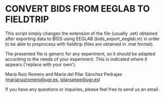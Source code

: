 # CONVERT BIDS FROM EEGLAB TO FIELDTRIP
 
This script simply changes the extension of the file (usually .set) obtained after exporting data to BIDS using EEGLAB (bids_export_eeglab.m) in order to be able to preprocess with fieldtrip (files are obtained in .mat format).

The presented file is generic for any experiment, so it should be adapted according to the needs of your experiment.
This is indicated where it appears ('replace with your own').


María Ruiz Romero and María del Pilar Sánchez Pedrajas (mariaruizromero@ugr.es, pilarsanpe@ugr.es)

If you have any questions or inquiries, please feel free to send us an email.
